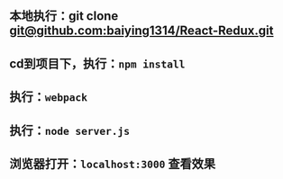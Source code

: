 ## 本地执行：git clone [git@github.com:baiying1314/React-Redux.git](git@github.com:baiying1314/React-Redux.git)
## cd到项目下，执行：`npm install`
## 执行：`webpack `
## 执行：`node server.js`
## 浏览器打开：`localhost:3000` 查看效果